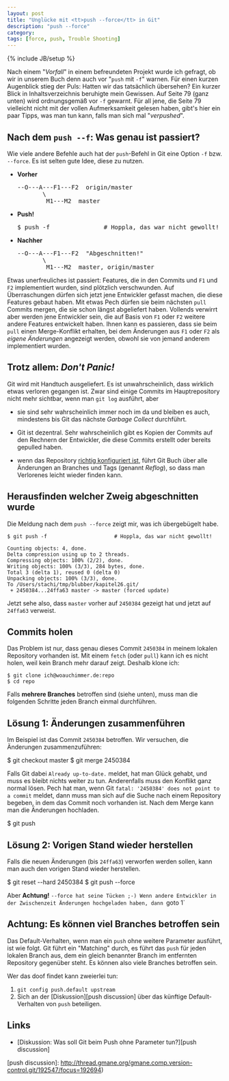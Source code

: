 ```yaml
---
layout: post
title: "Unglücke mit <tt>push --force</tt> in Git"
description: "push --force"
category:
tags: [force, push, Trouble Shooting]
---
```

{% include JB/setup %}

Nach einem "*Vorfall*" in einem befreundeten Projekt wurde ich gefragt,
ob wir in unserem Buch denn auch vor "`push` mit `-f`" warnen.
Für einen kurzen Augenblick stieg der Puls:
Hatten wir das tatsächlich übersehen?
Ein kurzer Blick in Inhaltsverzeichnis beruhigte mein Gewissen.
Auf Seite 79 (ganz unten) wird ordnungsgemäß vor `-f` gewarnt.
Für all jene, die Seite 79 vielleicht nicht mit der vollen Aufmerksamkeit
gelesen haben, gibt's hier ein paar Tipps, was man tun kann, falls 
man sich mal "*verpushed*".

Nach dem `push --f`: Was genau ist passiert?
--------------------------------------------

Wie viele andere Befehle auch hat der `push`-Befehl in Git eine Option `-f` 
bzw. `--force`. Es ist selten  gute Idee, diese zu nutzen. 

 * **Vorher**
   <pre>
   --O---A---F1---F2  origin/master
          \
           M1---M2  master   
   </pre>
   
 * **Push!**

   <pre>$ push -f               # Hoppla, das war nicht gewollt!</pre>

 * **Nachher**
   <pre>
   --O---A---F1---F2  "Abgeschnitten!"
          \
           M1---M2  master, origin/master   
   </pre>

Etwas unerfreuliches ist passiert:
Features, die in den Commits und `F1` und `F2`
implementiert wurden, sind plötzlich verschwunden.
Auf Überraschungen dürfen sich jetzt jene Entwickler gefasst machen,
die diese Features gebaut haben. Mit etwas Pech dürfen sie beim nächsten
`pull` Commits mergen, die sie schon längst abgeliefert haben.
Vollends verwirrt aber werden jene Entwickler sein,
die auf Basis von `F1` oder `F2` weitere andere Features entwickelt haben.
Ihnen kann es passieren, dass sie beim `pull` einen Merge-Konflikt erhalten,
bei dem Änderungen aus `F1` oder `F2` als *eigene Änderungen* angezeigt werden,
obwohl sie von jemand anderem implementiert wurden.

Trotz allem: *Don't Panic!*
---------------------------

Git wird mit Handtuch ausgeliefert. 
Es ist unwahrscheinlich, dass wirklich etwas verloren gegangen ist.
Zwar sind einige Commits im Hauptrepository nicht mehr sichtbar,
wenn man `git log` ausführt, aber

 * sie sind sehr wahrscheinlich immer noch im da 
   und bleiben es auch, mindestens bis Git das nächste 
   *Garbage Collect* durchführt.
   
 * Git ist dezentral. Sehr wahrscheinlich gibt es Kopien der Commits
   auf den Rechnern der Entwickler, die diese Commits erstellt oder
   bereits gepulled haben.
   
 * wenn das Repository
   [richtig konfiguriert ist](/2012/05/09/reflog-fuer-bare-repositorys-in-git-einrichten),
   führt Git Buch über alle Änderungen an Branches und Tags (genannt *Reflog*),
   so dass man Verlorenes leicht wieder finden kann.
   
Herausfinden welcher Zweig abgeschnitten wurde
----------------------------------------------

Die Meldung nach dem `push --force` zeigt mir, was ich übergebügelt habe.

	$ git push -f                      # Hoppla, das war nicht gewollt!
	
	Counting objects: 4, done.
	Delta compression using up to 2 threads.
	Compressing objects: 100% (2/2), done.
	Writing objects: 100% (3/3), 284 bytes, done.
	Total 3 (delta 1), reused 0 (delta 0)
	Unpacking objects: 100% (3/3), done.
	To /Users/stachi/tmp/blubber/kapitel26.git/
	 + 2450384...24ffa63 master -> master (forced update)

Jetzt sehe also, dass `master` vorher auf `2450384` gezeigt hat
und jetzt auf `24ffa63` verweist.

Commits holen
-------------

Das Problem ist nur, dass genau dieses Commit `2450384` in meinem lokalen
Repository vorhanden ist. Mit einem `fetch` (oder `pull`) 
kann ich es nicht holen, weil kein Branch mehr darauf zeigt.
Deshalb klone ich:

	$ git clone ich@woauchimmer.de:repo
	$ cd repo

Falls **mehrere Branches** betroffen sind (siehe unten), 
muss man die folgenden Schritte jeden Branch einmal durchführen.

Lösung 1: Änderungen zusammenführen
-----------------------------------

Im Beispiel ist das Commit `2450384` betroffen. Wir versuchen, die
Änderungen zusammenzuführen:

  $ git checkout master
  $ git merge 2450384

Falls Git dabei `Already up-to-date.` meldet, hat man Glück gehabt,
und muss es bleibt nichts weiter zu tun.
Anderenfalls muss den Konflikt ganz normal lösen.
Pech hat man, wenn Git
`fatal: '2450384' does not point to a commit` meldet, dann muss man
sich auf die Suche nach einem Repository begeben, in dem das Commit
noch vorhanden ist. Nach dem Merge kann man die Änderungen hochladen.

$ git push

Lösung 2: Vorigen Stand wieder herstellen
-----------------------------------------

Falls die neuen Änderungen (bis `24ffa63`) verworfen werden sollen,
kann man auch den vorigen Stand wieder herstellen.

  $ git reset --hard 2450384
  $ git push --force

Aber **Achtung!** `--force hat seine Tücken ;-)
Wenn andere Entwickler in der Zwischenzeit Änderungen
hochgeladen haben, dann `goto 1`

Achtung: Es können viel Branches betroffen sein
-----------------------------------------------

Das Default-Verhalten, wenn man ein `push` ohne weitere Parameter
ausführt, ist wie folgt. Git führt ein "Matching" durch,
es führt das `push` für jeden lokalen Branch aus, 
dem ein gleich benannter Branch im entfernten Repository gegenüber steht.
Es können also viele Branches betroffen sein.

Wer das doof findet kann zweierlei tun: 

 1. `git config push.default upstream`
 2. Sich an der [Diskussion][push discussion]
    über das künftige Default-Verhalten von `push` beteiligen.

Links
-----

 * [Diskussion: Was soll Git beim Push ohne Parameter tun?][push discussion]

[push discussion]: http://thread.gmane.org/gmane.comp.version-control.git/192547/focus=192694)
